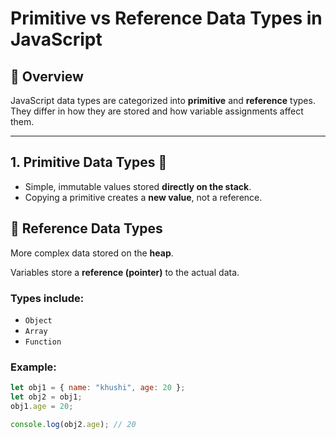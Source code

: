 # Primitive vs Reference Data Types in JavaScript

## 🔹 Overview
JavaScript data types are categorized into **primitive** and **reference** types. They differ in how they are stored and how variable assignments affect them.

---

## 1. Primitive Data Types 🧱

- Simple, immutable values stored **directly on the stack**.
- Copying a primitive creates a **new value**, not a reference.

## 🔗 Reference Data Types

More complex data stored on the **heap**.

Variables store a **reference (pointer)** to the actual data.

### Types include:
- `Object`
- `Array`
- `Function`

### Example:
```js
let obj1 = { name: "khushi", age: 20 };
let obj2 = obj1;
obj1.age = 20;

console.log(obj2.age); // 20


